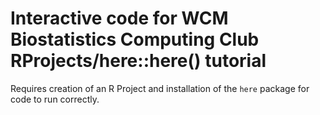 # Interactive code for WCM Biostatistics Computing Club RProjects/here::here() tutorial

Requires creation of an R Project and installation of the `here` package for code to run correctly.
